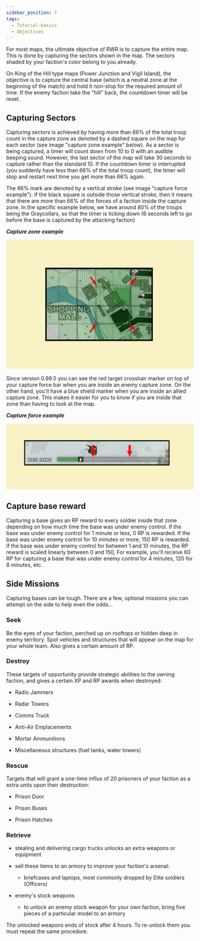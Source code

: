 ```yaml
---
sidebar_position: 7
tags:
  - Tutorial-basics
  - Objectives
---
```


For most maps, the ultimate objective of RWR is to capture the entire map. This is done by capturing the sectors shown in the map. The sectors shaded by your faction's color belong to you already.

On King of the Hill type maps (Power Junction and Vigil Island), the objective is to capture the central base (which is a neutral zone at the beginning of the match) and hold it non-stop for the required amount of time. If the enemy faction take the "hill" back, the countdown timer will be reset.

## Capturing Sectors

Capturing sectors is achieved by having more than 66% of the total troop count in the capture zone as denoted by a dashed square on the map for each sector (see image "capture zone example" below). As a sector is being captured, a timer will count down from 10 to 0 with an audible beeping sound. However, the last sector of the map will take 30 seconds to capture rather than the standard 10. If the countdown timer is interrupted (you suddenly have less than 66% of the total troop count), the timer will stop and restart next time you get more than 66% again.

The 66% mark are denoted by a vertical stroke (see image "capture force example"). If the black square is outside those vertical stroke, then it means that there are more than 66% of the forces of a faction inside the capture zone. In the specific example below, we have around 80% of the troups being the Graycollars, so that the timer is ticking down (6 seconds left to go before the base is captured by the attacking faction)

***Capture zone example***

![capture2](./img/capture2.png)


Since version 0.99.5 you can see the red target crosshair marker on top of your capture force bar when you are inside an enemy capture zone. On the other hand, you'll have a blue shield marker when you are inside an allied capture zone. This makes it easier for you to know if you are inside that zone than having to look at the map.

***Capture force example***

![capture](./img/capture.png)

## Capture base reward

Capturing a base gives an RP reward to every soldier inside that zone depending on how much time the base was under enemy control. If the base was under enemy control for 1 minute or less, 0 RP is rewarded. If the base was under enemy control for 10 minutes or more, 150 RP is rewarded. If the base was under enemy control for between 1 and 10 minutes, the RP reward is scaled linearly between 0 and 150, For example, you'll receive 60 RP for capturing a base that was under enemy control for 4 minutes, 120 for 8 minutes, etc.

## Side Missions
Capturing bases can be tough. There are a few, optional missions you can attempt on the side to help even the odds...

### Seek

Be the eyes of your faction, perched up on rooftops or hidden deep in enemy territory. Spot vehicles and structures that will appear on the map for your whole team. Also gives a certain amount of RP.

### Destroy

These targets of opportunity provide strategic abilities to the owning faction, and gives a certain XP and RP awards when destroyed:

- Radio Jammers

- Radar Towers

- Comms Truck

- Anti-Air Emplacements

- Mortar Ammunitions

- Miscellaneous structures (fuel tanks, water towers)

### Rescue

Targets that will grant a one-time influx of 20 prisoners of your faction as a extra units upon their destruction:

- Prison Door

- Prison Buses

- Prison Hatches

### Retrieve

- stealing and delivering cargo trucks unlocks an extra weapons or equipment

- sell these items to an armory to improve your faction's arsenal:
  - briefcases and laptops, most commonly dropped by Elite soldiers (Officers)

- enemy's stock weapons
  - to unlock an enemy stock weapon for your own faction, bring five pieces of a particular model to an armory

The unlocked weapons ends of stock after 4 hours. To re-unlock them you must repeat the same procedure.